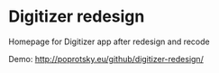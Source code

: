 # Digitizer redesign
Homepage for Digitizer app after redesign and recode

Demo: http://poprotsky.eu/github/digitizer-redesign/
